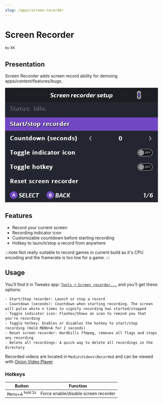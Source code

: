 ```yaml
---
slug: /apps/screen-recorder
---
```



# Screen Recorder
<sup>by XK</sup>




## Presentation

Screen Recorder adds screen record ability for demoing apps/content/features/bugs.


![](./assets/screen-recorder.webp)

## Features

- Record your current screen
- Recording indicator icon
- Customizable countdown before starting recording
- Hotkey to launch/stop a record from anywhere


:::note
Not really suitable to record games in current build as it's CPU encoding and the framerate is too low for a game.
:::


## Usage

You'll find it in Tweaks app: [`Tools` -› `Screen recorder...`](/docs/apps/tweaks#screen-recorder) and you'll get these options:

    - Start/Stop recorder: Launch or stop a record
    - Countdown (seconds): Countdown when starting recording. The screen will pulse white n times to signify recording has started/stopped
    - Toggle indicator icon: Flashes/Shows an icon to remind you that you're recording
    - Toggle hotkey: Enables or disables the hotkey to start/stop recording (Hold MENU+A for 2 seconds)
    - Reset screen recorder: Hardkills ffmpeg, removes all flags and stops any recording
    - Delete all recordings: A quick way to delete all recordings in the directory

Recorded videos are located in `Media\Videos\Recorded` and can be viewed with [Onion Video Player](video-player)

### Hotkeys

| Button          | Function                                 |
| --------------- | -----------------------------------      |
| <kbd>Menu</kbd>+<kbd>A</kbd> <sup>hold 2s</sup>   | Force enable/disable screen recorder |


